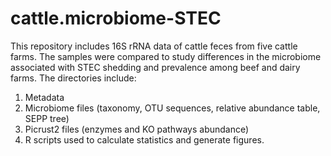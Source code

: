 # cattle.microbiome-STEC
This repository includes 16S rRNA data of cattle feces from five cattle farms. The samples were compared to study differences in the microbiome associated with STEC shedding and prevalence among beef and dairy farms.
The directories include: 
1. Metadata
2. Microbiome files (taxonomy, OTU sequences, relative abundance table, SEPP tree)
3. Picrust2 files (enzymes and KO pathways abundance)
4. R scripts used to calculate statistics and generate figures.
